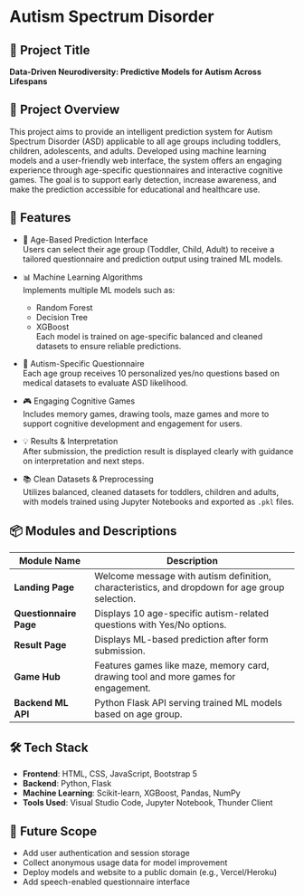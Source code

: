 # Autism Spectrum Disorder

## 🧠 Project Title  
**Data-Driven Neurodiversity: Predictive Models for Autism Across Lifespans**

## 📝 Project Overview  
This project aims to provide an intelligent prediction system for Autism Spectrum Disorder (ASD) applicable to all age groups including toddlers, children, adolescents, and adults. Developed using machine learning models and a user-friendly web interface, the system offers an engaging experience through age-specific questionnaires and interactive cognitive games. The goal is to support early detection, increase awareness, and make the prediction accessible for educational and healthcare use.

## 🚀 Features  

- 👤 Age-Based Prediction Interface  
Users can select their age group (Toddler, Child, Adult) to receive a tailored questionnaire and prediction output using trained ML models.

- 📊 Machine Learning Algorithms  
Implements multiple ML models such as:
   - Random Forest
   - Decision Tree
   - XGBoost  
Each model is trained on age-specific balanced and cleaned datasets to ensure reliable predictions.

- 🧠 Autism-Specific Questionnaire  
Each age group receives 10 personalized yes/no questions based on medical datasets to evaluate ASD likelihood.

- 🎮 Engaging Cognitive Games  
Includes memory games, drawing tools, maze games and more to support cognitive development and engagement for users.

- 💡 Results & Interpretation  
After submission, the prediction result is displayed clearly with guidance on interpretation and next steps.

- 📚 Clean Datasets & Preprocessing  
Utilizes balanced, cleaned datasets for toddlers, children and adults, with models trained using Jupyter Notebooks and exported as `.pkl` files.

## 📦 Modules and Descriptions  

| Module Name           | Description                                                                 |
|-----------------------|-----------------------------------------------------------------------------|
| **Landing Page**          | Welcome message with autism definition, characteristics, and dropdown for age group selection. |
| **Questionnaire Page**    | Displays 10 age-specific autism-related questions with Yes/No options.     |
| **Result Page**          | Displays ML-based prediction after form submission.                        |
| **Game Hub**              | Features games like maze, memory card, drawing tool and more games for engagement. |
| **Backend ML API**        | Python Flask API serving trained ML models based on age group.             |

## 🛠️ Tech Stack  

- **Frontend**: HTML, CSS, JavaScript, Bootstrap 5  
- **Backend**: Python, Flask  
- **Machine Learning**: Scikit-learn, XGBoost, Pandas, NumPy  
- **Tools Used**: Visual Studio Code, Jupyter Notebook, Thunder Client

## 🔮 Future Scope  
- Add user authentication and session storage  
- Collect anonymous usage data for model improvement  
- Deploy models and website to a public domain (e.g., Vercel/Heroku)  
- Add speech-enabled questionnaire interface  

